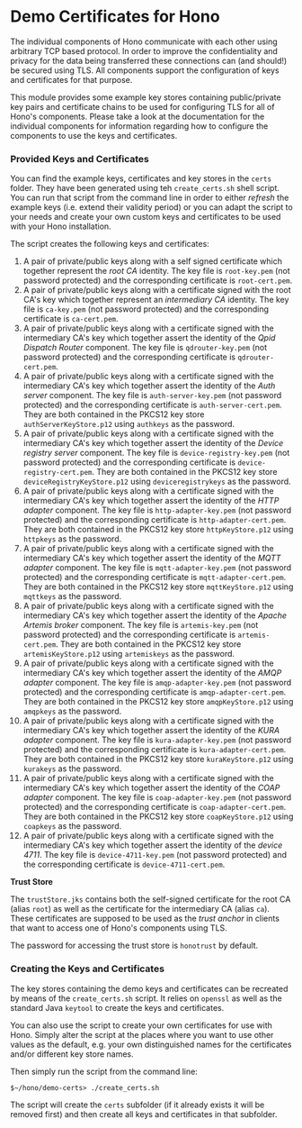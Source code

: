 # Demo Certificates for Hono

The individual components of Hono communicate with each other using arbitrary TCP based protocol. In order to improve the confidentiality and privacy for the data being transferred these connections can (and should!) be secured using TLS. All components support the configuration of keys and certificates for that purpose.

This module provides some example key stores containing public/private key pairs and certificate chains to be used for configuring TLS for all of Hono's components. Please take a look at the documentation for the individual components for information regarding how to configure the components to use the keys and certificates.

### Provided Keys and Certificates

You can find the example keys, certificates and key stores in the `certs` folder. They have been generated using teh `create_certs.sh` shell script. You can run that script from the command line in order to either *refresh* the example keys (i.e. extend their validity period) or you can adapt the script to your needs and create your own custom keys and certificates to be used with your Hono installation.

The script creates the following keys and certificates:

1. A pair of private/public keys along with a self signed certificate which together represent the *root CA* identity. The key file is `root-key.pem` (not password protected) and the corresponding certificate is `root-cert.pem`.
1. A pair of private/public keys along with a certificate signed with the root CA's key which together represent an *intermediary CA* identity. The key file is `ca-key.pem` (not password protected) and the corresponding certificate is `ca-cert.pem`.
1. A pair of private/public keys along with a certificate signed with the intermediary CA's key which together assert the identity of the *Qpid Dispatch Router* component. The key file is `qdrouter-key.pem` (not password protected) and the corresponding certificate is `qdrouter-cert.pem`.
1. A pair of private/public keys along with a certificate signed with the intermediary CA's key which together assert the identity of the *Auth server* component. The key file is `auth-server-key.pem` (not password protected) and the corresponding certificate is `auth-server-cert.pem`. They are both contained in the PKCS12 key store `authServerKeyStore.p12` using `authkeys` as the password.
1. A pair of private/public keys along with a certificate signed with the intermediary CA's key which together assert the identity of the *Device registry server* component. The key file is `device-registry-key.pem` (not password protected) and the corresponding certificate is `device-registry-cert.pem`. They are both contained in the PKCS12 key store `deviceRegistryKeyStore.p12` using `deviceregistrykeys` as the password.
1. A pair of private/public keys along with a certificate signed with the intermediary CA's key which together assert the identity of the *HTTP adapter* component. The key file is `http-adapter-key.pem` (not password protected) and the corresponding certificate is `http-adapter-cert.pem`. They are both contained in the PKCS12 key store `httpKeyStore.p12` using `httpkeys` as the password.
1. A pair of private/public keys along with a certificate signed with the intermediary CA's key which together assert the identity of the *MQTT adapter* component. The key file is `mqtt-adapter-key.pem` (not password protected) and the corresponding certificate is `mqtt-adapter-cert.pem`. They are both contained in the PKCS12 key store `mqttKeyStore.p12` using `mqttkeys` as the password.
1. A pair of private/public keys along with a certificate signed with the intermediary CA's key which together assert the identity of the *Apache Artemis broker* component. The key file is `artemis-key.pem` (not password protected) and the corresponding certificate is `artemis-cert.pem`. They are both contained in the PKCS12 key store `artemisKeyStore.p12` using `artemiskeys` as the password.
1. A pair of private/public keys along with a certificate signed with the intermediary CA's key which together assert the identity of the *AMQP adapter* component. The key file is `amqp-adapter-key.pem` (not password protected) and the corresponding certificate is `amqp-adapter-cert.pem`. They are both contained in the PKCS12 key store `amqpKeyStore.p12` using `amqpkeys` as the password.
1. A pair of private/public keys along with a certificate signed with the intermediary CA's key which together assert the identity of the *KURA adapter* component. The key file is `kura-adapter-key.pem` (not password protected) and the corresponding certificate is `kura-adapter-cert.pem`. They are both contained in the PKCS12 key store `kuraKeyStore.p12` using `kurakeys` as the password.
1. A pair of private/public keys along with a certificate signed with the intermediary CA's key which together assert the identity of the *COAP adapter* component. The key file is `coap-adapter-key.pem` (not password protected) and the corresponding certificate is `coap-adapter-cert.pem`. They are both contained in the PKCS12 key store `coapKeyStore.p12` using `coapkeys` as the password.
1. A pair of private/public keys along with a certificate signed with the intermediary CA's key which together assert the identity of the *device 4711*. The key file is `device-4711-key.pem` (not password protected) and the corresponding certificate is `device-4711-cert.pem`. 

**Trust Store**

The `trustStore.jks` contains both the self-signed certificate for the root CA (alias `root`) as well as the certificate for the intermediary CA (alias `ca`). These certificates are supposed to be used as the *trust anchor* in clients that want to access one of Hono's components using TLS.

The password for accessing the trust store is `honotrust` by default.

### Creating the Keys and Certificates

The key stores containing the demo keys and certificates can be recreated by means of the `create_certs.sh` script. It relies on `openssl` as well as the standard Java `keytool` to create the keys and certificates.

You can also use the script to create your own certificates for use with Hono. Simply alter the script at the places where you want to use other values as the default, e.g. your own distinguished names for the certificates and/or different key store names.

Then simply run the script from the command line:

    $~/hono/demo-certs> ./create_certs.sh

The script will create the `certs` subfolder (if it already exists it will be removed first) and then create all keys and certificates in that subfolder.
